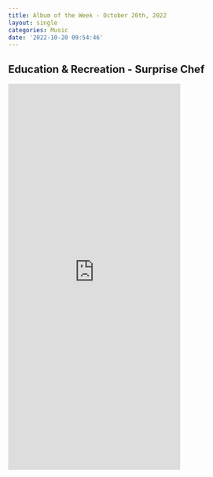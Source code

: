 ```yaml
---
title: Album of the Week - October 20th, 2022
layout: single
categories: Music
date: '2022-10-20 09:54:46'
---
```


## Education & Recreation - Surprise Chef

<iframe style="border: 0; width: 350px; height: 786px;" src="https://bandcamp.com/EmbeddedPlayer/album=341366966/size=large/bgcol=ffffff/linkcol=0687f5/transparent=true/" seamless><a href="https://surprisechef.bandcamp.com/album/education-recreation">Education &amp; Recreation by Surprise Chef</a></iframe>
